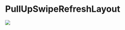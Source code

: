 # PullUpSwipeRefreshLayout
[![](https://jitpack.io/v/joyrun/PullUpSwipeRefreshLayout.svg)](https://jitpack.io/#joyrun/PullUpSwipeRefreshLayout)
